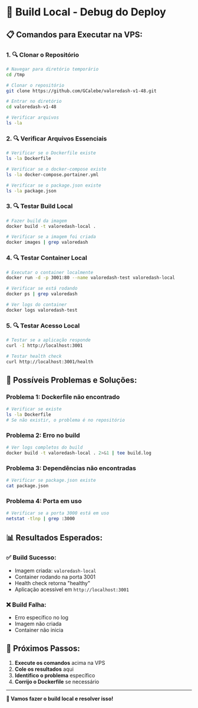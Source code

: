 # 🔧 Build Local - Debug do Deploy

## 📋 **Comandos para Executar na VPS:**

### **1. 🔍 Clonar o Repositório**
```bash
# Navegar para diretório temporário
cd /tmp

# Clonar o repositório
git clone https://github.com/GCalebe/valoredash-v1-48.git

# Entrar no diretório
cd valoredash-v1-48

# Verificar arquivos
ls -la
```

### **2. 🔍 Verificar Arquivos Essenciais**
```bash
# Verificar se o Dockerfile existe
ls -la Dockerfile

# Verificar se o docker-compose existe
ls -la docker-compose.portainer.yml

# Verificar se o package.json existe
ls -la package.json
```

### **3. 🔍 Testar Build Local**
```bash
# Fazer build da imagem
docker build -t valoredash-local .

# Verificar se a imagem foi criada
docker images | grep valoredash
```

### **4. 🔍 Testar Container Local**
```bash
# Executar o container localmente
docker run -d -p 3001:80 --name valoredash-test valoredash-local

# Verificar se está rodando
docker ps | grep valoredash

# Ver logs do container
docker logs valoredash-test
```

### **5. 🔍 Testar Acesso Local**
```bash
# Testar se a aplicação responde
curl -I http://localhost:3001

# Testar health check
curl http://localhost:3001/health
```

## 🚨 **Possíveis Problemas e Soluções:**

### **Problema 1: Dockerfile não encontrado**
```bash
# Verificar se existe
ls -la Dockerfile
# Se não existir, o problema é no repositório
```

### **Problema 2: Erro no build**
```bash
# Ver logs completos do build
docker build -t valoredash-local . 2>&1 | tee build.log
```

### **Problema 3: Dependências não encontradas**
```bash
# Verificar se package.json existe
cat package.json
```

### **Problema 4: Porta em uso**
```bash
# Verificar se a porta 3000 está em uso
netstat -tlnp | grep :3000
```

## 📊 **Resultados Esperados:**

### **✅ Build Sucesso:**
- Imagem criada: `valoredash-local`
- Container rodando na porta 3001
- Health check retorna "healthy"
- Aplicação acessível em `http://localhost:3001`

### **❌ Build Falha:**
- Erro específico no log
- Imagem não criada
- Container não inicia

## 🚀 **Próximos Passos:**

1. **Execute os comandos** acima na VPS
2. **Cole os resultados** aqui
3. **Identifico o problema** específico
4. **Corrijo o Dockerfile** se necessário

---

**🔧 Vamos fazer o build local e resolver isso!**
